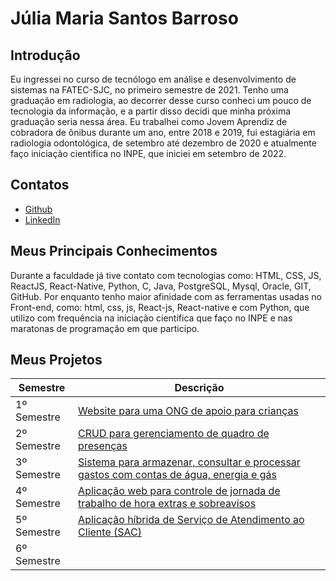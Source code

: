 # Júlia Maria Santos Barroso

## Introdução

Eu ingressei no curso de tecnólogo em análise e desenvolvimento de sistemas na FATEC-SJC, no primeiro semestre de 2021. Tenho uma graduação em radiologia, ao decorrer desse curso conheci um pouco de tecnologia da informação, e a partir disso decidi que minha próxima graduação seria nessa área. Eu trabalhei como Jovem Aprendiz de cobradora de ônibus durante um ano, entre 2018 e 2019, fui estagiária em radiologia odontológica, de setembro até dezembro de 2020 e atualmente faço iniciação cientifica no INPE, que iniciei em setembro de 2022.
## Contatos
* [Github](https://github.com/jumajubs)
* [LinkedIn](https://www.linkedin.com/in/j%C3%BAlia-maria-santos-850739188)

## Meus Principais Conhecimentos
Durante a faculdade já tive contato com tecnologias como: HTML, CSS, JS, ReactJS, React-Native, Python, C, Java, PostgreSQL, Mysql, Oracle, GIT, GitHub. Por enquanto tenho maior afinidade com as ferramentas usadas no Front-end, como: html, css, js, React-js,  React-native e com Python, que utilizo com frequência na iniciação cientifica que faço no INPE e nas maratonas de programação em que participo.


## Meus Projetos

| Semestre     | Descrição                                                                             |
| ------------ | ------------------------------------------------------------------------------------- |
| 1º Semestre  | [Website para uma ONG de apoio para crianças](https://github.com/jumajubs/TG_Portfolio_FatecSJC/blob/main/1-semestre/README.md)                                             |
| 2º Semestre  | [CRUD para gerenciamento de quadro de presenças](https://github.com/jumajubs/TG_Portfolio_FatecSJC/tree/main/2-semestre)             |
| 3º Semestre  | [Sistema para armazenar, consultar e processar gastos com contas de água, energia e gás](https://github.com/jumajubs/TG_Portfolio_FatecSJC/tree/main/3-semestre)  |
| 4º Semestre  | [Aplicação web para controle de jornada de trabalho de hora extras e sobreavisos](https://github.com/jumajubs/TG_Portfolio_FatecSJC/tree/main/4-semestre)       |
| 5º Semestre  | [Aplicação híbrida de Serviço de Atendimento ao Cliente (SAC)]()                           |
| 6º Semestre  |                                                                                       |







